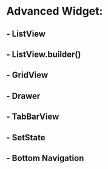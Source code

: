 # Advanced Widget:

## - ListView
## - ListView.builder()
## - GridView
## - Drawer
## - TabBarView
## - SetState
## - Bottom Navigation
